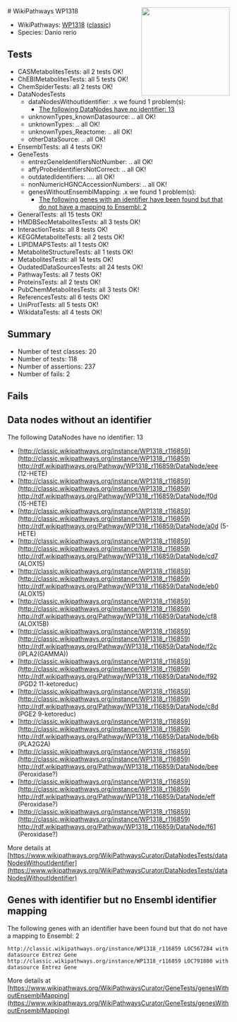 <img style="float: right; width: 200px" src="https://upload.wikimedia.org/wikipedia/commons/thumb/8/83/Wplogo_with_text_500.png/640px-Wplogo_with_text_500.png" />
# WikiPathways WP1318

* WikiPathways: [WP1318](https://wikipathways.org/pathways/WP1318) ([classic](https://classic.wikipathways.org/instance/WP1318))
* Species: Danio rerio
## Tests
* CASMetabolitesTests: all 2 tests OK!
* ChEBIMetabolitesTests: all 5 tests OK!
* ChemSpiderTests: all 2 tests OK!
* DataNodesTests
    * dataNodesWithoutIdentifier: .x we found 1 problem(s):
        * [The following DataNodes have no identifier: 13](#8792c493)
    * unknownTypes_knownDatasource: .. all OK!
    * unknownTypes: .. all OK!
    * unknownTypes_Reactome: .. all OK!
    * otherDataSource: .. all OK!
* EnsemblTests: all 4 tests OK!
* GeneTests
    * entrezGeneIdentifiersNotNumber: .. all OK!
    * affyProbeIdentifiersNotCorrect: .. all OK!
    * outdatedIdentifiers: .... all OK!
    * nonNumericHGNCAccessionNumbers: .. all OK!
    * genesWithoutEnsemblMapping: .x we found 1 problem(s):
        * [The following genes with an identifier have been found but that do not have a mapping to Ensembl: 2](#40286d84)
* GeneralTests: all 15 tests OK!
* HMDBSecMetabolitesTests: all 3 tests OK!
* InteractionTests: all 8 tests OK!
* KEGGMetaboliteTests: all 2 tests OK!
* LIPIDMAPSTests: all 1 tests OK!
* MetaboliteStructureTests: all 1 tests OK!
* MetabolitesTests: all 14 tests OK!
* OudatedDataSourcesTests: all 24 tests OK!
* PathwayTests: all 7 tests OK!
* ProteinsTests: all 2 tests OK!
* PubChemMetabolitesTests: all 3 tests OK!
* ReferencesTests: all 6 tests OK!
* UniProtTests: all 5 tests OK!
* WikidataTests: all 4 tests OK!


## Summary

* Number of test classes: 20
* Number of tests: 118
* Number of assertions: 237
* Number of fails: 2

## Fails

<a name="8792c493" />

## Data nodes without an identifier

The following DataNodes have no identifier: 13

* [http://classic.wikipathways.org/instance/WP1318_r116859](http://classic.wikipathways.org/instance/WP1318_r116859) http://rdf.wikipathways.org/Pathway/WP1318_r116859/DataNode/eee (12-HETE)
* [http://classic.wikipathways.org/instance/WP1318_r116859](http://classic.wikipathways.org/instance/WP1318_r116859) http://rdf.wikipathways.org/Pathway/WP1318_r116859/DataNode/f0d (15-HETE)
* [http://classic.wikipathways.org/instance/WP1318_r116859](http://classic.wikipathways.org/instance/WP1318_r116859) http://rdf.wikipathways.org/Pathway/WP1318_r116859/DataNode/a0d (5-HETE)
* [http://classic.wikipathways.org/instance/WP1318_r116859](http://classic.wikipathways.org/instance/WP1318_r116859) http://rdf.wikipathways.org/Pathway/WP1318_r116859/DataNode/cd7 (ALOX15)
* [http://classic.wikipathways.org/instance/WP1318_r116859](http://classic.wikipathways.org/instance/WP1318_r116859) http://rdf.wikipathways.org/Pathway/WP1318_r116859/DataNode/eb0 (ALOX15)
* [http://classic.wikipathways.org/instance/WP1318_r116859](http://classic.wikipathways.org/instance/WP1318_r116859) http://rdf.wikipathways.org/Pathway/WP1318_r116859/DataNode/cf8 (ALOX15B)
* [http://classic.wikipathways.org/instance/WP1318_r116859](http://classic.wikipathways.org/instance/WP1318_r116859) http://rdf.wikipathways.org/Pathway/WP1318_r116859/DataNode/f2c (IPLA2(GAMMA))
* [http://classic.wikipathways.org/instance/WP1318_r116859](http://classic.wikipathways.org/instance/WP1318_r116859) http://rdf.wikipathways.org/Pathway/WP1318_r116859/DataNode/f92 (PGD2 11-ketoreduc)
* [http://classic.wikipathways.org/instance/WP1318_r116859](http://classic.wikipathways.org/instance/WP1318_r116859) http://rdf.wikipathways.org/Pathway/WP1318_r116859/DataNode/c8d (PGE2 9-ketoreduc)
* [http://classic.wikipathways.org/instance/WP1318_r116859](http://classic.wikipathways.org/instance/WP1318_r116859) http://rdf.wikipathways.org/Pathway/WP1318_r116859/DataNode/b6b (PLA2G2A)
* [http://classic.wikipathways.org/instance/WP1318_r116859](http://classic.wikipathways.org/instance/WP1318_r116859) http://rdf.wikipathways.org/Pathway/WP1318_r116859/DataNode/bee (Peroxidase?)
* [http://classic.wikipathways.org/instance/WP1318_r116859](http://classic.wikipathways.org/instance/WP1318_r116859) http://rdf.wikipathways.org/Pathway/WP1318_r116859/DataNode/eff (Peroxidase?)
* [http://classic.wikipathways.org/instance/WP1318_r116859](http://classic.wikipathways.org/instance/WP1318_r116859) http://rdf.wikipathways.org/Pathway/WP1318_r116859/DataNode/f61 (Peroxidase?)


More details at [https://www.wikipathways.org/WikiPathwaysCurator/DataNodesTests/dataNodesWithoutIdentifier](https://www.wikipathways.org/WikiPathwaysCurator/DataNodesTests/dataNodesWithoutIdentifier)

<a name="40286d84" />

## Genes with identifier but no Ensembl identifier mapping

The following genes with an identifier have been found but that do not have a mapping to Ensembl: 2
```
http://classic.wikipathways.org/instance/WP1318_r116859 LOC567284 with datasource Entrez Gene
http://classic.wikipathways.org/instance/WP1318_r116859 LOC791800 with datasource Entrez Gene
```

More details at [https://www.wikipathways.org/WikiPathwaysCurator/GeneTests/genesWithoutEnsemblMapping](https://www.wikipathways.org/WikiPathwaysCurator/GeneTests/genesWithoutEnsemblMapping)

